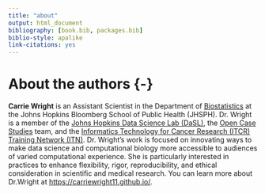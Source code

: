 ```yaml
---
title: "about"
output: html_document
bibliography: [book.bib, packages.bib]
biblio-style: apalike
link-citations: yes
---
```


# About the authors {-}


**Carrie Wright** is an Assistant Scientist in the Department of [Biostatistics](https://www.jhsph.edu/departments/biostatistics/) at the Johns Hopkins Bloomberg School of Public Health (JHSPH). Dr. Wright is a member of the [Johns Hopkins Data Science Lab (DaSL)](https://jhudatascience.org/), the [Open Case Studies](https://www.opencasestudies.org/) team, and the [Informatics Technology for Cancer Research (ITCR) Training Network (ITN)](https://www.itcrtraining.org/). Dr. Wright’s work is focused on innovating ways to make data science and computational biology more accessible to audiences of varied computational experience. She is particularly interested in practices to enhance flexibility, rigor, reproducibility, and ethical consideration in scientific and medical research. You can learn more about Dr.Wright at https://carriewright11.github.io/.


